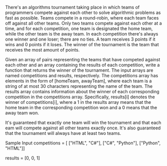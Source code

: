 
There's an algorithms tournament taking place in which teams of programmers
compete against each other to solve algorithmic problems as fast as possible.
Teams compete in a round-robin, where each team faces off against all other
teams. Only two teams compete against each other at a time, and for each
competition, one team is designated the home team, while the other team is the
away team. In each competition there's always one winner and one loser; there
are no ties. A team receives 3 points if it wins and 0 points if it loses. The
winner of the tournament is the team that receives the most amount of points.

Given an array of pairs representing the teams that have competed against each
other and an array containing the results of each competition, write a
function that returns the winner of the tournament. The input arrays are named
competitions and results, respectively. The competitions array has elements in the 
form of [homeTeam, awayTeam], where each team is a string of at most 30 characters 
representing the name of the team. The results array contains information about the 
winner of each corresponding competition in the competitions array. Specifically, 
results[i] denotes the winner of competitions[i], where a 1 in the results array means 
that the home team in the corresponding competition won and a 0 means that the away 
team won.

It's guaranteed that exactly one team will win the tournament and that each eam will 
compete against all other teams exactly once. It's also guaranteed that the tournament 
will always have at least two teams.

Sample Input
competitions = [
  ["HTML", "C#"],
  ["C#", "Python"],
  ["Python", "HTML"]]

results = [0, 0, 1]
